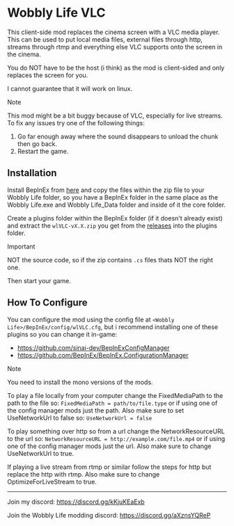 # Wobbly Life VLC

This client-side mod replaces the cinema screen with a VLC media player. 
This can be used to put local media files, external files through http, streams through rtmp and everything else VLC supports onto the screen in the cinema.

You do NOT have to be the host (i think) as the mod is client-sided and only replaces the screen for you.

I cannot guarantee that it will work on linux.

> [!NOTE]
> This mod might be a bit buggy because of VLC, especially for live streams. To fix any issues try one of the following things:
> 1. Go far enough away where the sound disappears to unload the chunk then go back.
> 2. Restart the game.

## Installation

Install BepInEx from [here](https://github.com/BepInEx/BepInEx/releases/download/v5.4.23.4/BepInEx_win_x64_5.4.23.4.zip) and copy the files within the zip file to your Wobbly Life folder,
so you have a BepInEx folder in the same place as the Wobbly Life.exe and Wobbly Life_Data folder and inside of it the core folder.

Create a plugins folder within the BepInEx folder (if it doesn't already exist) 
and extract the `wlVLC-vX.X.zip` you get from the [releases](https://github.com/lstwo/WobblyLife-VLC/releases) into the plugins folder.

> [!IMPORTANT]
> NOT the source code, so if the zip contains `.cs` files thats NOT the right one.

Then start your game.

## How To Configure

You can configure the mod using the config file at `<Wobbly Life>/BepInEx/config/wlVLC.cfg`, but i recommend installing one of these plugins so you can change it in-game:
- https://github.com/sinai-dev/BepInExConfigManager
- https://github.com/BepInEx/BepInEx.ConfigurationManager

> [!NOTE]
> You need to install the mono versions of the mods.

To play a file locally from your computer change the FixedMediaPath to the path to the file so:
`FixedMediaPath = path/to/file.type` or if using one of the config manager mods just the path. Also make sure to set UseNetworkUrl to false so:
`UseNetworkUrl = false`

To play something over http so from a url change the NetworkResourceURL to the url so:
`NetworkResourceURL = http://example.com/file.mp4` or if using one of the config manager mods just the url. Also make sure to change UseNetworkUrl to true.

If playing a live stream from rtmp or similar follow the steps for http but replace the http with rtmp. Also make sure to change OptimizeForLiveStream to true.

---

Join my discord: https://discord.gg/kKjuKEaExb

Join the Wobbly Life modding discord: https://discord.gg/aXznsYQReP
